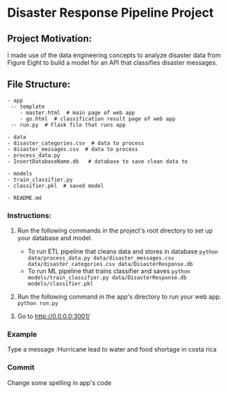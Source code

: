 # Disaster Response Pipeline Project

## Project Motivation:

I made use of the data engineering concepts to analyze disaster data from Figure Eight to build a model for an API that classifies disaster messages.
## File Structure:

	- app
	 -- template
	 	- master.html  # main page of web app
	 	- go.html  # classification result page of web app
	 -- run.py  # Flask file that runs app

	- data
	- disaster_categories.csv  # data to process 
	- disaster_messages.csv  # data to process
	- process_data.py
	- InsertDatabaseName.db   # database to save clean data to

	- models
	- train_classifier.py
	- classifier.pkl  # saved model 

	- README.md

### Instructions:
1. Run the following commands in the project's root directory to set up your database and model.

    - To run ETL pipeline that cleans data and stores in database
        `python data/process_data.py data/disaster_messages.csv data/disaster_categories.csv data/DisasterResponse.db`
    - To run ML pipeline that trains classifier and saves
        `python models/train_classifier.py data/DisasterResponse.db models/classifier.pkl`

2. Run the following command in the app's directory to run your web app.
    `python run.py`

3. Go to http://0.0.0.0:3001/


### Example 

Type a message :Hurricane lead to water and food shortage in costa rica

### Commit
Change some spelling in app's code
